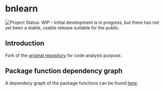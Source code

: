 # bnlearn

![Project Status: WIP – Initial development is in progress, but there has not yet been a stable, usable release suitable for the public.](https://www.repostatus.org/badges/latest/wip.svg)

## Introduction

Fork of the [original repository](https://github.com/cran/bnlearn) for code analysis purpose.

## Package function dependency graph

A dependecy graph of the package functions can be found [here](https://alessiozanga.shinyapps.io/bnrlearn_dependency_graph_functions/).
